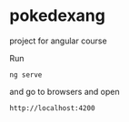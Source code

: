 # pokedexang

project for angular course

Run 

```ng serve```  

and go to browsers and open

```http://localhost:4200```
